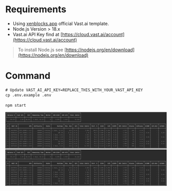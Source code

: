 # Requirements

- Using [xenblocks.app](https://xenblocks.app/) official Vast.ai template.
- Node.js Version > 18.x
- Vast.ai API Key find at [https://cloud.vast.ai/account](https://cloud.vast.ai/account)

> To install Node.js see [https://nodejs.org/en/download](https://nodejs.org/en/download)

# Command

```shell
# Update VAST_AI_API_KEY=REPLACE_THIS_WITH_YOUR_VAST_API_KEY
cp .env.example .env

npm start
```

![img.png](img.png)![img.png](img.png)
